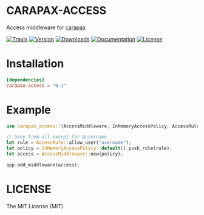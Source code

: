 # CARAPAX-ACCESS

Access middleware for [carapax](https://github.com/tg-rs/carapax)

[![Travis](https://img.shields.io/travis/tg-rs/carapax-access.svg?style=flat-square)](https://travis-ci.org/tg-rs/carapax-access)
[![Version](https://img.shields.io/crates/v/carapax-access.svg?style=flat-square)](https://crates.io/crates/carapax-access)
[![Downloads](https://img.shields.io/crates/d/carapax-access.svg?style=flat-square)](https://crates.io/crates/carapax-access)
[![Documentation](https://img.shields.io/badge/docs-API-brightgreen.svg?style=flat-square)](https://docs.rs/carapax-access/)
[![License](https://img.shields.io/crates/l/carapax-access.svg?style=flat-square)](./LICENSE)

# Installation

```toml
[dependencies]
carapax-access = "0.1"
```

# Example

```rust
use carapax_access::{AccessMiddleware, InMemoryAccessPolicy, AccessRule};

// Deny from all except for @username
let rule = AccessRule::allow_user("username");
let policy = InMemoryAccessPolicy::default().push_rule(rule);
let access = AccessMiddleware::new(policy);

app.add_middleware(access);
```

# LICENSE

The MIT License (MIT)
